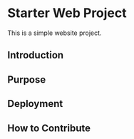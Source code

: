 # Starter Web Project

This is a simple website project.

## Introduction

## Purpose

## Deployment

## How to Contribute